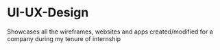# UI-UX-Design
Showcases all the wireframes, websites and apps created/modified for a company during my tenure of internship
